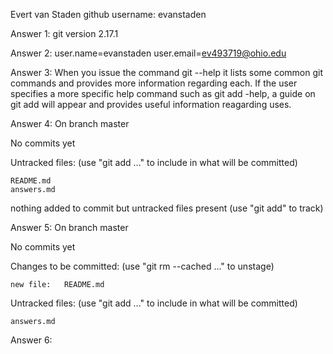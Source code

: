 Evert van Staden	github username: evanstaden

Answer 1: git version 2.17.1

Answer 2: user.name=evanstaden
          user.email=ev493719@ohio.edu

Answer 3: When you issue the command git --help it lists some common git commands and provides more information regarding each. If the user specifies a more specific help command such as git add -help, a guide on git add will appear and provides useful information reagarding uses. 

Answer 4: On branch master

No commits yet

Untracked files:
  (use "git add <file>..." to include in what will be committed)

	README.md
	answers.md

nothing added to commit but untracked files present (use "git add" to track)

Answer 5: On branch master

No commits yet

Changes to be committed:
  (use "git rm --cached <file>..." to unstage)

	new file:   README.md

Untracked files:
  (use "git add <file>..." to include in what will be committed)

	answers.md

Answer 6: 


